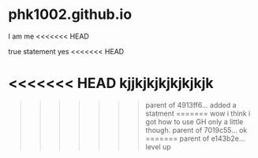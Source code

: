# phk1002.github.io
I am me
<<<<<<< HEAD

true statement
yes
<<<<<<< HEAD

<<<<<<< HEAD
kjjkjkjkjkjkjkjk
=======
>>>>>>> parent of 4913ff6... added a statment
=======
wow i think i got how to use GH only a little though.
>>>>>>> parent of 7019c55... ok
=======
>>>>>>> parent of e143b2e... level up 
